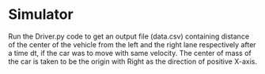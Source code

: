 # Simulator
Run the Driver.py code to get an output file (data.csv) containing distance of the center of the vehicle from the left and the right lane respectively after a time dt, if the car was to move with same velocity.
The center of mass of the car is taken to be the origin with Right as the direction of positive X-axis.
